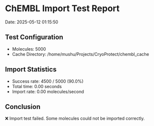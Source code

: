 # ChEMBL Import Test Report

Date: 2025-05-12 01:15:50

## Test Configuration

- Molecules: 5000
- Cache Directory: /home/mushu/Projects/CryoProtect/chembl_cache

## Import Statistics

- Success rate: 4500 / 5000 (90.0%)
- Total time: 0.00 seconds
- Import rate: 0.00 molecules/second

## Conclusion

❌ Import test failed. Some molecules could not be imported correctly.
